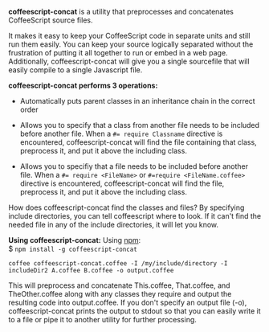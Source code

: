 **coffeescript-concat** is a utility that preprocesses and concatenates CoffeeScript source files.

It makes it easy to keep your CoffeeScript code in separate units and still run them easily.  You can keep your source logically separated without the frustration of putting it all together to run or embed in a web page.  Additionally, coffeescript-concat will give you a single sourcefile that will easily compile to a single Javascript file.

**coffeescript-concat performs 3 operations:**

* Automatically puts parent classes in an inheritance chain in the correct order

* Allows you to specify that a class from another file needs to be included before another file.
    When a `#= require Classname` directive is encountered, coffeescript-concat will find the file containing that class, preprocess it, and put it above the including class.
    
* Allows you to specifiy that a file needs to be included before another file.
    When a `#= require <FileName>` or `#=require <FileName.coffee>` directive is encountered, coffeescript-concat will find the file, preprocess it, and put it above the including class. 
    
How does coffeescript-concat find the classes and files?  By specifying include directories, you can tell coffeescript where to look.  If it can't find the needed file in any of the include directories, it will let you know.

**Using coffeescript-concat:**
Using [npm](npmjs.org):  
	$ `npm install -g coffeescript-concat`

    coffee coffeescript-concat.coffee -I /my/include/directory -I includeDir2 A.coffee B.coffee -o output.coffee
    
This will preprocess and concatenate This.coffee, That.coffee, and TheOther.coffee along with any classes they require and output the resulting code into output.coffee.  If you don't specify an output file (-o), coffeescript-concat prints the output to stdout so that you can easily write it to a file or pipe it to another utility for further processing.  
